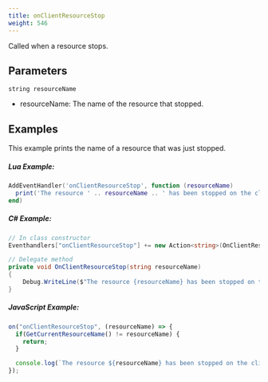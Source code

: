 ```yaml
---
title: onClientResourceStop
weight: 546
---
```


Called when a resource stops.

Parameters
----------

```
string resourceName
```

- resourceName: The name of the resource that stopped.

Examples
--------
This example prints the name of a resource that was just stopped.

##### Lua Example:
```lua
AddEventHandler('onClientResourceStop', function (resourceName)
  print('The resource ' .. resourceName .. ' has been stopped on the client.')
end)
```

##### C\# Example:
```csharp
// In class constructor
Eventhandlers["onClientResourceStop"] += new Action<string>(OnClientResourceStop);

// Delegate method
private void OnClientResourceStop(string resourceName)
{
    Debug.WriteLine($"The resource {resourceName} has been stopped on the client.");
}
```

##### JavaScript Example:
```js
on("onClientResourceStop", (resourceName) => {
  if(GetCurrentResourceName() != resourceName) {
    return;
  }

  console.log(`The resource ${resourceName} has been stopped on the client.`)
});
```
